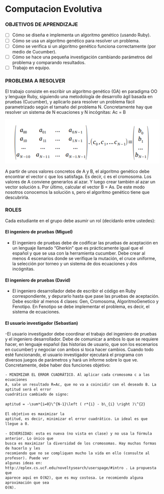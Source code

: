 # Computacion Evolutiva

### OBJETIVOS DE APRENDIZAJE
  - [ ] Cómo se diseña e implementa un algoritmo genético (usando Ruby).
  - [ ] Cómo se usa un algoritmo genético para resolver un problema.
  - [ ] Cómo se verifica si un algoritmo genético funciona correctamente (por medio de Cucumber).
  - [ ] Cómo se hace una pequeña investigación cambiando parámetros del problema y comparando resultados.
  - [ ] Trabajo en equipo.

### PROBLEMA A RESOLVER
El trabajo consiste en escribir un algoritmo genético (GA) en paradigma OO y lenguaje Ruby,
siguiendo una metodología de desarrollo ágil basada en pruebas (Cucumber), y aplicarlo para resolver
un problema fácil parametrizado según el tamaño del problema N. Concretamente hay que resolver un
sistema de N ecuaciones y N incógnitas: Ac = B
 
 ![alt text](assets/prob1.png)

A partir de unos valores concretos de A y B, el algoritmo genético debe encontrar el vector c que los
satisfaga. Es decir, c es el cromosoma.
Los valores de A conviene generarlos al azar. Y luego crear también al azar un vector solución s. Por
último, calcular el vector B = As. De este modo nosotros conocemos la solución s, pero el algoritmo
genético tiene que descubrirla.


### ROLES
Cada estudiante en el grupo debe asumir un rol (decídanlo entre ustedes):
  
  #### El ingeniero de pruebas (Miguel)
  - El ingeniero de pruebas debe de codificar las pruebas de aceptación en un lenguaje llamado
  “Gherkin” que es prácticamente igual que el español y que se usa con la herramienta cucumber.
  Debe crear al menos 4 escenarios donde se verifique la mutación, el cruce uniforme, la
  selección por torneo y un sistema de dos ecuaciones y dos incógnitas.
  
 
  #### El ingeniero de pruebas (David)
  - El ingeniero desarrollador debe de escribir el código en Ruby correspondiente, y depurarlo
  hasta que pase las pruebas de aceptación. Debe escribir al menos 4 clases: Gen, Cromosoma,
  AlgoritmoGenetico y Fenotipo. En Fenotipo se debe implementar el problema, es decir, el
  sistema de ecuaciones.

  #### El usuario investigador (Sebastian)
  -El usuario investigador debe coordinar el trabajo del ingeniero de pruebas y el ingeniero
  desarrollador. Debe de comunicar a ambos lo que se requiere hacer, en lenguaje español (las
  historias de usuario, que son los escenarios en cucumber) y negociar con ambos si toca hacer
  cambios. Cuando todo esté funcionando, el usuario investigador ejecutará el programa con
  diversos juegos de parámetros y hará un informe sobre lo que ve. Concretamente, debe haber
  dos funciones objetivo:
  
    - MINIMIZAR EL ERROR CUADRÁTICO. Al aplicar cada cromosoma c a las ecuaciones
    A, sale un resultado R=Ac, que no va a coincidir con el deseado B. La aptitud será el error
    cuadrático cambiado de signo: 

    aptitud = -\sum*{i=0}\^{N-1}\left ( r*{i} - b\_{i} \right )\^{2}
    
    El objetivo es maximizar la
    aptitud, es decir, minimizar el error cuadrático. Lo ideal es que llegue a 0.
    
    - DIVERSIDAD: esta es nueva (no vista en clase) y no usa la fórmula anterior. Lo único que
    busca es maximizar la diversidad de los cromosomas. Hay muchas formas de hacerlo y les
    recomiendo que no se compliquen mucho la vida en ello (consulte al profesor). Puede ver
    algunas ideas en: http://eplex.cs.ucf.edu/noveltysearch/userspage/#intro . La propuesta que
    aparece aquí en O(N2), que es muy costosa. Le recomiendo alguna aproximación que sea
    O(N).

